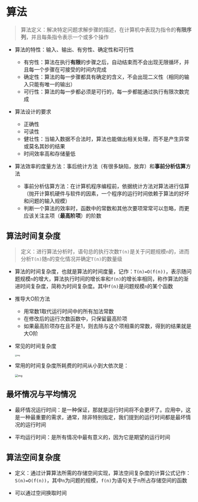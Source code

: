  # 算法

> 算法定义：解决特定问题求解步骤的描述，在计算机中表现为指令的**有限序列**，并且每条指令表示一个或多个操作

* 算法的特性：输入、输出、有穷性、确定性和可行性
  * 有穷性：算法在执行**有限**的步骤之后，自动结束而不会出现无限循环，并且每一个步骤在可接受的时间内完成
  * 确定性：算法的每一步骤都具有确定的含义，不会出现二义性（相同的输入只能有唯一的输出）
  * 可行性：算法的每一步都必须是可行的，每一步都能通过执行有限次数完成

* 算法设计的要求
  * 正确性
  * 可读性
  * 健壮性：当输入数据不合法时，算法也能做出相关处理，而不是产生异常或莫名其妙的结果
  * 时间效率高和存储量低

* 算法效率的度量方法：事后统计方法（有很多缺陷，放弃）和**事前分析估算**方法
  * 事前分析估算方法：在计算机程序编程前，依据统计方法对算法进行估算（抛开计算机硬件与软件的因素，一个程序的运行时间依赖于算法的好坏和问题的输入规模）
  * 判断一个算法的效率时，函数中的常数和其他次要项常常可以忽略，而更应该关注主项（**最高阶项**）的阶数

 

## 算法时间复杂度

> 定义：进行算法分析时，语句总的执行次数`T(n)`是关于问题规模`n`的，进而分析`T(n)`随`n`的变化情况并确定`T(n)`的数量级

* 算法的时间复杂度，也就是算法的时间度量，记作：`T(n)=O(f(n))`，表示随问题规模`n`的增大，算法执行时间的增长率和`f(n)`的增长率相同，称作算法的渐进时间复杂度，简称为时间复杂度。其中`f(n)`是问题规模`n`的某个函数

* 推导大O阶方法
  * 用常数1取代运行时间中的所有加法常数
  * 在修改后的运行次数函数中，只保留最高阶项
  * 如果最高阶项存在且不是1，则去除与这个项相乘的常数，得到的结果就是大O阶
  
* 常见的时间复杂度

  <img src="../../../../Github Repo/数据结构算法/大话数据结构/pic/clip_image002.jpg" alt="img" style="zoom:33%;" />

* 常用的时间复杂度所耗费的时间从小到大依次是：

  <img src="../../../../Github Repo/数据结构算法/大话数据结构/pic/clip_image004.jpg" alt="img" style="zoom:50%;" />

## 最坏情况与平均情况

* 最坏情况运行时间：是一种保证，那就是运行时间将不会更坏了。应用中，这是一种最重要的需求，通常，除非特别指定，我们提到的运行时间都是最坏情况的运行时间

* 平均运行时间：是所有情况中最有意义的，因为它是期望的运行时间

## 算法空间复杂度

* 定义：通过计算算法所需的存储空间实现，算法空间复杂度的计算公式记作：`S(n)=O(f(n))`，其中`n`为问题的规模，`f(n)`为语句关于n所占存储空间的函数

* 可以通过空间换取时间